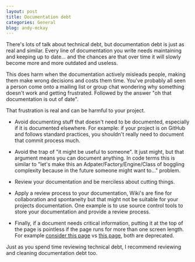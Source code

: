 ```yaml
---
layout: post
title: Documentation debt
categories: General
blog: andy-mckay
---
```


There's lots of talk about technical debt, but documentation debt is just as real and similar. Every line of documentation you write needs maintaining and keeping up to date... and the chances are that over time it will slowly become more and more outdated and useless.

This does harm when the documentation actively misleads people, making them make wrong decisions and costs them time. You've probably all seen a person come onto a mailing list or group chat wondering why something doesn't work and getting frustrated. Followed by the answer "oh that documentation is out of date".

That frustration is real and can be harmful to your project.

* Avoid documenting stuff that doesn't need to be documented, especially if it is documented elsewhere. For example: if your project is on GitHub and follows standard practices, you shouldn't really need to document that commit process much.

* Avoid the trap of "it might be useful to someone". It just might, but that argument means you can document anything. In code terms this is similar to "let's make this an Adpater/Factory/Engine/Class of boggling complexity because in the future someone might want to..." problem.

* Review your documentation and be merciless about cutting things.

* Apply a review process to your documentation, Wiki's are fine for collaboration and spontaneity but that might not be suitable for your projects documentation. One example is to use source control tools to store your documentation and provide a review process.

* Finally, if a document needs critical information, putting it at the top of the page is pointless if the page runs for more than one screen length. For example <a href="https://docs.djangoproject.com/en/1.6/ref/unicode/#translated-strings">consider this page</a> vs <a href="https://developer.mozilla.org/en-US/docs/Mercurial/Using_Mercurial#How_can_I_generate_a_patch_for_somebody_else_to_check-in_for_me.3F">this page</a>, both are deprecated.

Just as you spend time reviewing technical debt, I recommend reviewing and cleaning documentation debt too.
